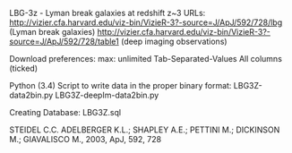 LBG-3z - Lyman break galaxies at redshift z~3 URLs:
http://vizier.cfa.harvard.edu/viz-bin/VizieR-3?-source=J/ApJ/592/728/lbg (Lyman break galaxies)
http://vizier.cfa.harvard.edu/viz-bin/VizieR-3?-source=J/ApJ/592/728/table1 (deep imaging observations)

Download preferences: 
max: unlimited 
Tab-Separated-Values 
All columns (ticked)

Python (3.4) Script to write data in the proper binary format:
LBG3Z-data2bin.py
LBG3Z-deepIm-data2bin.py

Creating Database:
LBG3Z.sql

STEIDEL C.C. ADELBERGER K.L.; SHAPLEY A.E.; PETTINI M.; DICKINSON M.; GIAVALISCO M., 2003, ApJ, 592, 728